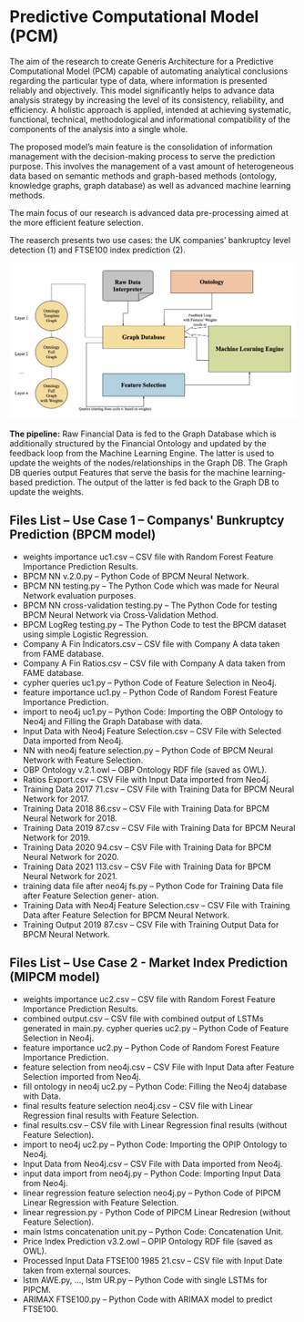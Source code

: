 # Predictive Computational Model (PCM)
The aim of the research to create Generis Architecture for a Predictive Computational Model (PCM) capable of automating analytical conclusions regarding the particular type of data, where information is presented reliably and objectively. This model significantly helps to advance data analysis strategy by increasing the level of its consistency, reliability, and efficiency. A holistic approach is applied, intended at achieving systematic, functional, technical, methodological and informational compatibility of the components of the analysis into a single whole.

The proposed model’s main feature is the consolidation of information management with the decision-making process to serve the prediction purpose. This involves the management of a vast amount of heterogeneous data based on semantic methods and graph-based methods (ontology, knowledge graphs, graph database) as well as advanced machine learning methods.

The main focus of our research is advanced data pre-processing aimed at the more efficient feature selection.

The reaserch presents two use cases: the UK companies’ bankruptcy level detection (1) and FTSE100 index prediction (2).

![PCM](Generic_Model_new2022.png)

__The pipeline:__ Raw Financial Data is fed to the Graph Database which is additionally structured by the Financial Ontology and updated by the feedback loop from the Machine Learning Engine. The latter is used to update the weights of the nodes/relationships in the Graph DB. The Graph DB queries output Features that serve the basis for the machine learning-based prediction. The output of the latter is fed back to the Graph DB to update the weights.


## Files List – Use Case 1 – Companys' Bunkruptcy Prediction (BPCM model)

* weights importance uc1.csv – CSV file with Random Forest Feature Importance Prediction Results.
* BPCM NN v.2.0.py – Python Code of BPCM Neural Network.
* BPCM NN testing.py – The Python Code which was made for Neural Network evaluation purposes.
* BPCM NN cross-validation testing.py –  The Python Code for testing BPCM Neural Network via Cross-Validation Method.
* BPCM LogReg testing.py –  The Python Code to test the BPCM dataset using simple Logistic Regression.
* Company A Fin Indicators.csv – CSV file with Company A data taken from FAME database.
* Company A Fin Ratios.csv – CSV file with Company A data taken from FAME database.
* cypher queries uc1.py – Python Code of Feature Selection in Neo4j.
* feature importance uc1.py – Python Code of Random Forest Feature Importance Prediction.
* import to neo4j uc1.py – Python Code: Importing the OBP Ontology to Neo4j and Filling the Graph Database with data.
* Input Data with Neo4j Feature Selection.csv – CSV File with Selected Data imported from Neo4j.
* NN with neo4j feature selection.py – Python Code of BPCM Neural Network with Feature Selection.
* OBP Ontology v.2.1.owl – OBP Ontology RDF file (saved as OWL).
* Ratios Export.csv – CSV File with Input Data imported from Neo4j.
* Training Data 2017 71.csv – CSV File with Training Data for BPCM Neural Network for 2017.
* Training Data 2018 86.csv – CSV File with Training Data for BPCM Neural Network for 2018.
* Training Data 2019 87.csv – CSV File with Training Data for BPCM Neural Network for 2019.
* Training Data 2020 94.csv – CSV File with Training Data for BPCM Neural Network for 2020.
* Training Data 2021 113.csv – CSV File with Training Data for BPCM Neural Network for 2021.
* training data file after neo4j fs.py – Python Code for Training Data file after Feature Selection gener-
ation.
* Training Data with Neo4j Feature Selection.csv – CSV File with Training Data after Feature Selection for BPCM Neural Network.
* Training Output 2019 87.csv – CSV File with Training Output Data for BPCM Neural Network.



## Files List – Use Case 2 - Market Index Prediction (MIPCM model)


* weights importance uc2.csv – CSV file with Random Forest Feature Importance Prediction Results.
* combined output.csv – CSV file with combined output of LSTMs generated in main.py. cypher queries uc2.py
– Python Code of Feature Selection in Neo4j.
* feature importance uc2.py – Python Code of Random Forest Feature Importance Prediction.
* feature selection from neo4j.csv – CSV File with Input Data after Feature Selection imported from Neo4j.
* fill ontology in neo4j uc2.py – Python Code: Filling the Neo4j database with Data.
* final results feature selection neo4j.csv – CSV file with Linear Regression final results with Feature
Selection.
* final results.csv – CSV file with Linear Regression final results (without Feature Selection).
* import to neo4j uc2.py – Python Code: Importing the OPIP Ontology to Neo4j.
* Input Data from Neo4j.csv – CSV File with Data imported from Neo4j.
* input data import from neo4j.py – Python Code: Importing Input Data from Neo4j.
* linear regression feature selection neo4j.py – Python Code of PIPCM Linear Regression with Feature Selection.
* linear regression.py - Python Code of PIPCM Linear Redresion (without Feature Selection).
* main lstms concatenation unit.py – Python Code: Concatenation Unit.
* Price Index Prediction v3.2.owl – OPIP Ontology RDF file (saved as OWL).
* Processed Input Data FTSE100 1985 21.csv – CSV file with Input Date taken from external sources.
* lstm AWE.py, ..., lstm UR.py – Python Code with single LSTMs for PIPCM.
* ARIMAX FTSE100.py – Python Code with ARIMAX model to predict FTSE100.
